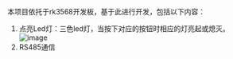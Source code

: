 本项目依托于rk3568开发板，基于此进行开发，包括以下内容：
1. 点亮Led灯：三色led灯，当按下对应的按钮时相应的灯亮起或熄灭。
![image](https://github.com/yuan455/rk3568/assets/127944852/ffbf706e-1c75-4b8a-85b2-4b4b98bf1c04)
2. RS485通信
